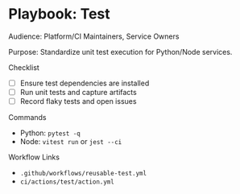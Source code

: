  # Playbook: Test

 Audience: Platform/CI Maintainers, Service Owners

 Purpose: Standardize unit test execution for Python/Node services.

 Checklist
 - [ ] Ensure test dependencies are installed
 - [ ] Run unit tests and capture artifacts
 - [ ] Record flaky tests and open issues

 Commands
 - Python: `pytest -q`
 - Node: `vitest run` or `jest --ci`

 Workflow Links
 - `.github/workflows/reusable-test.yml`
 - `ci/actions/test/action.yml`


